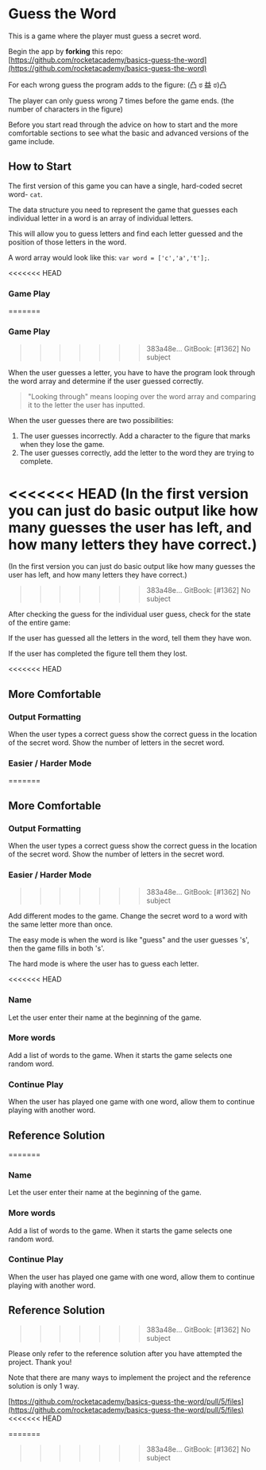 # Guess the Word

This is a game where the player must guess a secret word.‌

Begin the app by **forking** this repo: [https://github.com/rocketacademy/basics-guess-the-word](https://github.com/rocketacademy/basics-guess-the-word)​‌

For each wrong guess the program adds to the figure: (凸 ಠ 益 ಠ)凸 ‌

The player can only guess wrong 7 times before the game ends. (the number of characters in the figure)‌

Before you start read through the advice on how to start and the more comfortable sections to see what the basic and advanced versions of the game include.‌

## How to Start <a href="#how-to-start" id="how-to-start"></a>

The first version of this game you can have a single, hard-coded secret word- `cat`.‌

The data structure you need to represent the game that guesses each individual letter in a word is an array of individual letters.‌

This will allow you to guess letters and find each letter guessed and the position of those letters in the word.‌

A word array would look like this: `var word = ['c','a','t'];`.‌

<<<<<<< HEAD

### Game Play <a id="game-play"></a>

=======

### Game Play <a href="#game-play" id="game-play"></a>

> > > > > > > 383a48e... GitBook: [#1362] No subject

When the user guesses a letter, you have to have the program look through the word array and determine if the user guessed correctly.

> "Looking through" means looping over the word array and comparing it to the letter the user has inputted.

When the user guesses there are two possibilities:‌

1. The user guesses incorrectly. Add a character to the figure that marks when they lose the game.
2. The user guesses correctly, add the letter to the word they are trying to complete.

<<<<<<< HEAD
\(In the first version you can just do basic output like how many guesses the user has left, and how many letters they have correct.\)‌
=======
(In the first version you can just do basic output like how many guesses the user has left, and how many letters they have correct.)‌

> > > > > > > 383a48e... GitBook: [#1362] No subject

After checking the guess for the individual user guess, check for the state of the entire game:‌

If the user has guessed all the letters in the word, tell them they have won.‌

If the user has completed the figure tell them they lost.‌

<<<<<<< HEAD

## More Comfortable <a id="more-comfortable"></a>

### Output Formatting <a id="output-formatting"></a>

When the user types a correct guess show the correct guess in the location of the secret word. Show the number of letters in the secret word.‌

### Easier / Harder Mode <a id="easier-harder-mode"></a>

=======

## More Comfortable <a href="#more-comfortable" id="more-comfortable"></a>

### Output Formatting <a href="#output-formatting" id="output-formatting"></a>

When the user types a correct guess show the correct guess in the location of the secret word. Show the number of letters in the secret word.‌

### Easier / Harder Mode <a href="#easier-harder-mode" id="easier-harder-mode"></a>

> > > > > > > 383a48e... GitBook: [#1362] No subject

Add different modes to the game. Change the secret word to a word with the same letter more than once.‌

The easy mode is when the word is like "guess" and the user guesses 's', then the game fills in both 's'.‌

The hard mode is where the user has to guess each letter.‌

<<<<<<< HEAD

### Name <a id="name"></a>

Let the user enter their name at the beginning of the game.‌

### More words <a id="more-words"></a>

Add a list of words to the game. When it starts the game selects one random word.‌

### Continue Play <a id="continue-play"></a>

When the user has played one game with one word, allow them to continue playing with another word.‌

## Reference Solution <a id="reference-solution"></a>

=======

### Name <a href="#name" id="name"></a>

Let the user enter their name at the beginning of the game.‌

### More words <a href="#more-words" id="more-words"></a>

Add a list of words to the game. When it starts the game selects one random word.‌

### Continue Play <a href="#continue-play" id="continue-play"></a>

When the user has played one game with one word, allow them to continue playing with another word.‌

## Reference Solution <a href="#reference-solution" id="reference-solution"></a>

> > > > > > > 383a48e... GitBook: [#1362] No subject

Please only refer to the reference solution after you have attempted the project. Thank you!‌

Note that there are many ways to implement the project and the reference solution is only 1 way.‌

​[https://github.com/rocketacademy/basics-guess-the-word/pull/5/files](https://github.com/rocketacademy/basics-guess-the-word/pull/5/files)​
<<<<<<< HEAD

=======

> > > > > > > 383a48e... GitBook: [#1362] No subject
